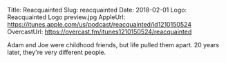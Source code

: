 Title: Reacquainted
Slug: reacquainted
Date: 2018-02-01
Logo: Reacquainted Logo preview.jpg
AppleUrl: https://itunes.apple.com/us/podcast/reacquainted/id1210150524
OvercastUrl: https://overcast.fm/itunes1210150524/reacquainted

Adam and Joe were childhood friends, but life pulled them apart. 20 years later, they're very different people.
